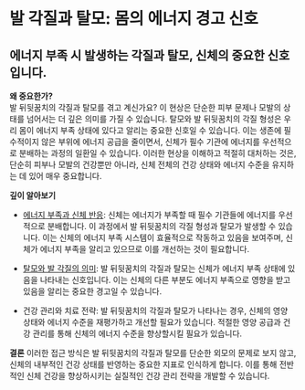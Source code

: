 
# 발 각질과 탈모: 몸의 에너지 경고 신호
## 에너지 부족 시 발생하는 각질과 탈모, 신체의 중요한 신호입니다.

  
**왜 중요한가?**  
 발 뒤뒷꿈치의 각질과 탈모를 겪고 계신가요? 이 현상은 단순한 피부 문제나 모발의 상태를 넘어서는 더 깊은 의미를 가질 수 있습니다. 탈모와 발 뒤뒷꿈치의 각질 형성은 우리 몸이 에너지 부족 상태에 있다고 알리는 중요한 신호일 수 있습니다. 이는 생존에 필수적이지 않은 부위에 에너지 공급을 줄이면서, 신체가 필수 기관에 에너지를 우선적으로 분배하는 과정의 일환일 수 있습니다. 이러한 현상을 이해하고 적절히 대처하는 것은, 단순히 피부나 모발의 건강뿐만 아니라, 신체 전체의 건강 상태와 에너지 수준을 유지하는 데 있어 매우 중요합니다.  

**깊이 알아보기**
 - [에너지 부족과 신체 반응](https://frontier-three.vercel.app/kr/m03/m0305): 신체는 에너지가 부족할 때 필수 기관들에 에너지를 우선적으로 분배합니다. 이 과정에서 발 뒤뒷꿈치의 각질 형성과 탈모가 발생할 수 있습니다. 이는 신체의 에너지 부족 시스템이 효율적으로 작동하고 있음을 보여주며, 신체가 에너지 부족을 알리고 있으므로 이를 개선하는 것이 필요합니다.  
  
 - [탈모와 발 각질의 의미](https://frontier-three.vercel.app/kr/m04/m0401/m040104/m04010402): 발 뒤뒷꿈치의 각질과 탈모는 신체가 에너지 부족 상태에 있음을 나타내는 신호입니다. 이는 신체의 다른 부분도 에너지 부족으로 영향을 받고 있음을 알리는 중요한 경고일 수 있습니다.  
  
 - 건강 관리와 치료 전략: 발 뒤뒷꿈치의 각질과 탈모가 나타나는 경우, 신체의 영양 상태와 에너지 수준을 재평가하고 개선할 필요가 있습니다. 적절한 영양 공급과 건강 관리를 통해 신체의 에너지 수준을 향상할시킬 필요가 있습니다.  
  
**결론**
이러한 접근 방식은 발 뒤뒷꿈치의 각질과 탈모를 단순한 외모의 문제로 보지 않고, 신체의 내부적인 건강 상태를 반영하는 중요한 지표로 인식하게 합니다. 이를 통해 전반적인 신체 건강을 향상하시키는 실질적인 건강 관리 전략을 개발할 수 있습니다.
<!--stackedit_data:
eyJoaXN0b3J5IjpbMzE2NDc2NTQ3LDE5MTM5NTExMDgsLTY0Nj
Y1MjEzNV19
-->